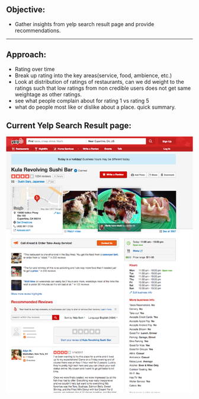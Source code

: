 
## Objective:
 -   Gather insights from yelp search result page and provide recommendations.
----------------------------------------------------------
## Approach:
 -   Rating over time
 -   Break up rating into the key areas(service, food, ambience, etc.)
 -   Look at distribution of ratings of restaurants, can we dd weight to the ratings such that low ratings from non credible users does not get same weightage as other ratings.
 -   see what people complain about for rating 1 vs rating 5
 -  what do people most like or dislike about a place. quick summary.

## Current Yelp Search Result page:
![alt text](screenshot_yelp.png "yelp search result page")
